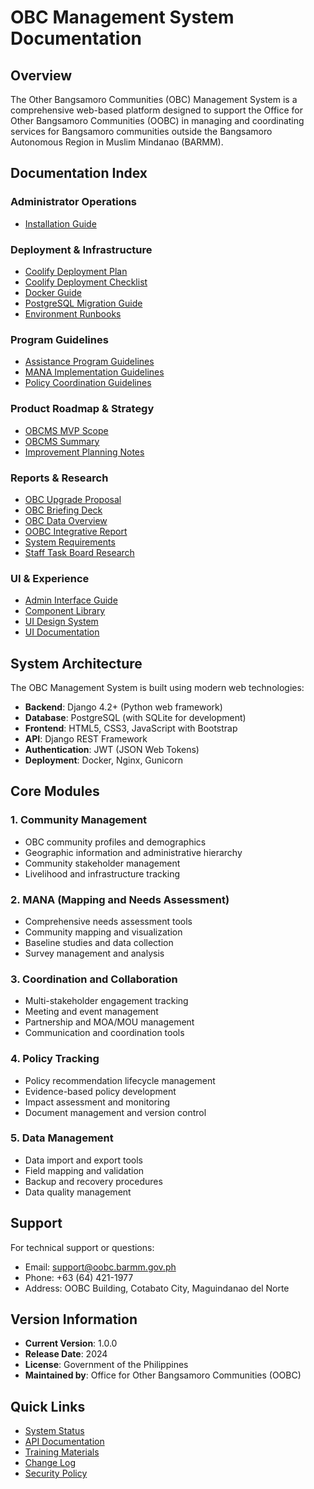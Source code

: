 # OBC Management System Documentation

## Overview

The Other Bangsamoro Communities (OBC) Management System is a comprehensive web-based platform designed to support the Office for Other Bangsamoro Communities (OOBC) in managing and coordinating services for Bangsamoro communities outside the Bangsamoro Autonomous Region in Muslim Mindanao (BARMM).

## Documentation Index

### Administrator Operations
- [Installation Guide](admin-guide/installation.md)

### Deployment & Infrastructure
- [Coolify Deployment Plan](deployment/coolify-deployment-plan.md)
- [Coolify Deployment Checklist](deployment/deployment-coolify.md)
- [Docker Guide](deployment/docker-guide.md)
- [PostgreSQL Migration Guide](deployment/postgres-migration-guide.md)
- [Environment Runbooks](env/)

### Program Guidelines
- [Assistance Program Guidelines](guidelines/OBC_guidelines_assistance.md)
- [MANA Implementation Guidelines](guidelines/OBC_guidelines_mana.md)
- [Policy Coordination Guidelines](guidelines/OBC_guidelines_policy.md)

### Product Roadmap & Strategy
- [OBCMS MVP Scope](product/obcMS-MVP.md)
- [OBCMS Summary](product/obcMS-summary.md)
- [Improvement Planning Notes](improvements/)

### Reports & Research
- [OBC Upgrade Proposal](reports/OBC-upgrade.md)
- [OBC Briefing Deck](reports/OBC_briefer.md)
- [OBC Data Overview](reports/OBCdata.md)
- [OOBC Integrative Report](reports/OOBC_integrative_report.md)
- [System Requirements](reports/obc-system-requirements.md)
- [Staff Task Board Research](reports/staff_task_board_research.md)

### UI & Experience
- [Admin Interface Guide](ui/admin-interface-guide.md)
- [Component Library](ui/component-library.md)
- [UI Design System](ui/ui-design-system.md)
- [UI Documentation](ui/ui-documentation.md)

## System Architecture

The OBC Management System is built using modern web technologies:

- **Backend**: Django 4.2+ (Python web framework)
- **Database**: PostgreSQL (with SQLite for development)
- **Frontend**: HTML5, CSS3, JavaScript with Bootstrap
- **API**: Django REST Framework
- **Authentication**: JWT (JSON Web Tokens)
- **Deployment**: Docker, Nginx, Gunicorn

## Core Modules

### 1. Community Management
- OBC community profiles and demographics
- Geographic information and administrative hierarchy
- Community stakeholder management
- Livelihood and infrastructure tracking

### 2. MANA (Mapping and Needs Assessment)
- Comprehensive needs assessment tools
- Community mapping and visualization
- Baseline studies and data collection
- Survey management and analysis

### 3. Coordination and Collaboration
- Multi-stakeholder engagement tracking
- Meeting and event management
- Partnership and MOA/MOU management
- Communication and coordination tools

### 4. Policy Tracking
- Policy recommendation lifecycle management
- Evidence-based policy development
- Impact assessment and monitoring
- Document management and version control

### 5. Data Management
- Data import and export tools
- Field mapping and validation
- Backup and recovery procedures
- Data quality management

## Support

For technical support or questions:

- Email: support@oobc.barmm.gov.ph
- Phone: +63 (64) 421-1977
- Address: OOBC Building, Cotabato City, Maguindanao del Norte

## Version Information

- **Current Version**: 1.0.0
- **Release Date**: 2024
- **License**: Government of the Philippines
- **Maintained by**: Office for Other Bangsamoro Communities (OOBC)

## Quick Links

- [System Status](https://status.obc.barmm.gov.ph)
- [API Documentation](https://api.obc.barmm.gov.ph/docs)
- [Training Materials](training/README.md)
- [Change Log](CHANGELOG.md)
- [Security Policy](SECURITY.md)
